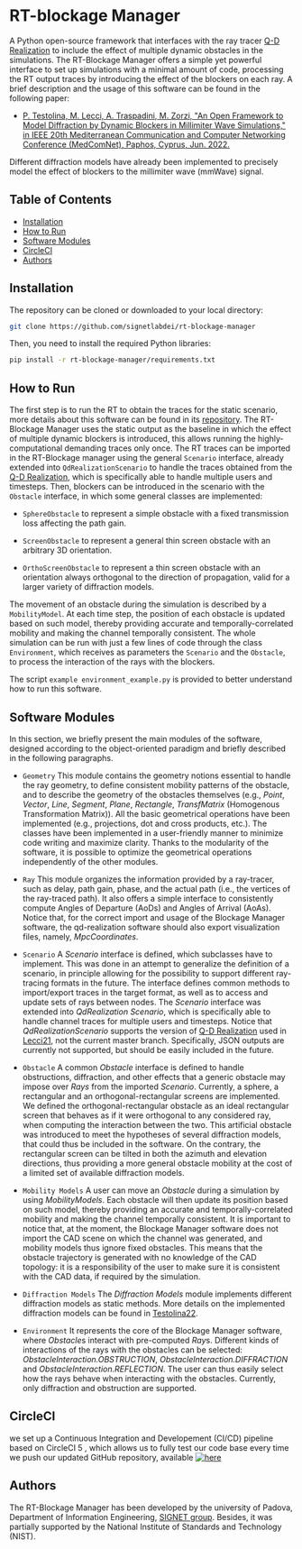 # RT-blockage Manager
A Python open-source framework that interfaces with the ray tracer [Q-D Realization](https://github.com/signetlabdei/qd-realization/) to include the effect of multiple dynamic obstacles in the simulations. The RT-Blockage Manager offers a simple yet powerful interface to set up simulations with a minimal amount of code, processing the RT output traces by introducing the effect of the blockers on each ray.
A brief description and the usage of this software can be found in the following paper:

- [P. Testolina, M. Lecci, A. Traspadini, M. Zorzi, "An Open Framework to Model Diffraction by Dynamic Blockers in Millimiter Wave Simulations," in IEEE 20th Mediterranean Communication and Computer Networking Conference (MedComNet), Paphos, Cyprus, Jun. 2022.](https://ieeexplore.ieee.org/document/9810361)

Different diffraction models have already been implemented to precisely model the effect of blockers to the millimiter wave (mmWave) signal.


## Table of Contents
* [Installation](#installation)
* [How to Run](#how-to-run)
* [Software Modules](#software-modules)
* [CircleCI](#circleci)
* [Authors](#authors)

## Installation
The repository can be cloned or downloaded to your local directory:

```bash
git clone https://github.com/signetlabdei/rt-blockage-manager
```

Then, you need to install the required Python libraries:

```bash
pip install -r rt-blockage-manager/requirements.txt
```

## How to Run

The first step is to run the RT to obtain the traces for the static scenario, more details about this software can be found in its [repository](https://github.com/signetlabdei/qd-realization/).
The RT-Blockage Manager uses the static output as the baseline in which the effect of multiple dynamic blockers is introduced, this allows running the highly-computational demanding traces only once.
The RT traces can be imported in the RT-Blockage manager using the general `Scenario` interface, already extended into `QdRealizationScenario` to handle the traces obtained from the [Q-D Realization](https://github.com/signetlabdei/qd-realization/), which is specifically able to handle multiple users and timesteps.
Then, blockers can be introduced in the scenario with the `Obstacle` interface, in which some general classes are implemented:

* `SphereObstacle` to represent a simple obstacle with a fixed transmission loss affecting the path gain.

* `ScreenObstacle` to represent a general thin screen obstacle with an arbitrary 3D orientation. 

* `OrthoScreenObstacle` to represent a thin screen obstacle with an orientation always orthogonal to the direction of propagation, valid for a larger variety of diffraction models.

The movement of an obstacle during the simulation is described by a `MobilityModel`. At each time step, the position of each obstacle is updated based on such model, thereby providing accurate and temporally-correlated mobility and making the channel temporally consistent.
The whole simulation can be run with just a few lines of code through the class `Environment`, which receives as parameters the `Scenario` and the `Obstacle`, to process the interaction of the rays with the blockers. 

The script `example environment_example.py` is provided to better understand how to run this software.

## Software Modules

In this section, we briefly present the main modules of the software, designed according to the object-oriented paradigm and briefly described in the following paragraphs.

* `Geometry`
This module contains the geometry notions essential to handle the ray geometry, to define consistent mobility patterns of the obstacle, and to describe the geometry of the obstacles themselves (e.g., *Point*, *Vector*, *Line*, *Segment*, *Plane*, *Rectangle*, *TransfMatrix* (Homogenous Transformation Matrix)). All the basic geometrical operations have been implemented (e.g., projections, dot and cross products, etc.). The classes have been implemented in a user-friendly manner to minimize code writing and maximize clarity. Thanks to the modularity of the software, it is possible to optimize the geometrical operations independently of the other modules.

* `Ray`
This module organizes the information provided by a ray-tracer, such as delay, path gain, phase, and the actual path (i.e., the vertices of the ray-traced path). It also offers a simple interface to consistently compute Angles of Departure (AoDs) and Angles of Arrival (AoAs). Notice that, for the correct import and usage of the Blockage Manager software, the qd-realization software should also export visualization files, namely, *MpcCoordinates*.

* `Scenario`
A *Scenario* interface is defined, which subclasses have to implement. This was done in an attempt to generalize the definition of a scenario, in principle allowing for the possibility to support different ray-tracing formats in the future. The interface defines common methods to import/export traces in the target format, as well as to access and update sets of rays between nodes. The *Scenario* interface was extended into *QdRealization Scenario*, which is specifically able to handle channel traces for multiple users and timesteps.
Notice that *QdRealizationScenario* supports the version of [Q-D Realization](https://github.com/signetlabdei/qd-realization/) used in [Lecci21](https://ieeexplore.ieee.org/document/9459462), not the current master branch. Specifically, JSON outputs are currently not supported, but should be easily included in the future.

* `Obstacle`
A common *Obstacle* interface is defined to handle obstructions, diffraction, and other effects that a generic obstacle may impose over *Rays* from the imported *Scenario*. Currently, a sphere, a rectangular and an orthogonal-rectangular screens are implemented. We defined the orthogonal-rectangular obstacle as an ideal rectangular screen that behaves as if it were orthogonal to any considered ray, when computing the interaction between the two. This artificial obstacle was introduced to meet the hypotheses of several diffraction models, that could thus be included in the software. On the contrary, the rectangular screen can be tilted in both the azimuth and elevation directions, thus providing a more general obstacle mobility at the cost of a limited set of available diffraction models. 

* `Mobility Models`
A user can move an *Obstacle* during a simulation by using *MobilityModels*. Each obstacle will then update its position based on such model, thereby providing an accurate and temporally-correlated mobility and making the channel temporally consistent.
It is important to notice that, at the moment, the Blockage Manager software does not import the CAD scene on which the channel was generated, and mobility models thus ignore fixed obstacles. This means that the obstacle trajectory is generated with no knowledge of the CAD topology: it is a responsibility of the user to make sure it is consistent with the CAD data, if required by the simulation.

* `Diffraction Models`
The *Diffraction Models* module implements different diffraction models as static methods. More details on the implemented diffraction models can be found in [Testolina22](https://ieeexplore.ieee.org/document/9810361).

* `Environment`
It represents the core of the Blockage Manager software, where *Obstacle*s interact with pre-computed *Ray*s. Different kinds of interactions of the rays with the obstacles can be selected: *ObstacleInteraction.OBSTRUCTION*, *ObstacleInteraction.DIFFRACTION* and *ObstacleInteraction.REFLECTION*. The user can thus easily select how the rays behave when interacting with the obstacles. Currently, only diffraction and obstruction are supported.


## CircleCI

we set up a Continuous Integration and Developement (CI/CD) pipeline based on CircleCI 5 , which allows us to fully test our code base every time we push our updated GitHub repository, available [![here](https://circleci.com/gh/signetlabdei/rt-blocakge-manager.svg?style=shield&circle-token=<154c2fd537a19d280b41d416abd54feb3ef6962e>)](https://circleci.com/gh/signetlabdei/rt-blocakge-manager)

## Authors
The RT-Blockage Manager has been developed by the university of Padova, Department of Information Engineering, [SIGNET group](http://signet.dei.unipd.it/).
Besides, it was partially supported by the National Institute of Standards and Technology (NIST).
